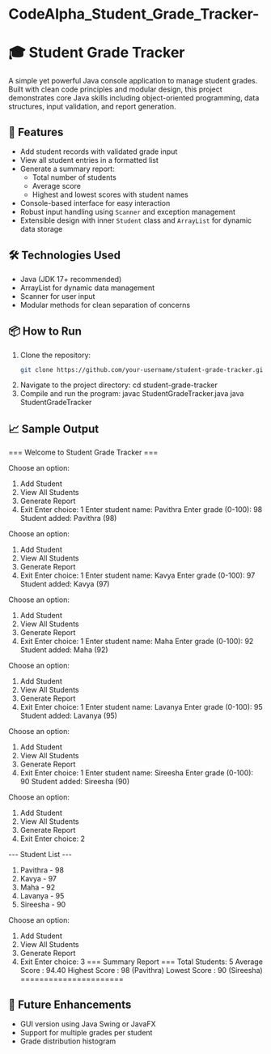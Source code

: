 # CodeAlpha_Student_Grade_Tracker-

# 🎓 Student Grade Tracker

A simple yet powerful Java console application to manage student grades. Built with clean code principles and modular design, this project demonstrates core Java skills including object-oriented programming, data structures, input validation, and report generation.

## 🚀 Features

- Add student records with validated grade input
- View all student entries in a formatted list
- Generate a summary report:
  - Total number of students
  - Average score
  - Highest and lowest scores with student names
- Console-based interface for easy interaction
- Robust input handling using `Scanner` and exception management
- Extensible design with inner `Student` class and `ArrayList` for dynamic data storage

## 🛠️ Technologies Used

- Java (JDK 17+ recommended)
- ArrayList for dynamic data management
- Scanner for user input
- Modular methods for clean separation of concerns

## 📦 How to Run

1. Clone the repository:
   ```bash
   git clone https://github.com/your-username/student-grade-tracker.git
2. Navigate to the project directory:
   cd student-grade-tracker
3. Compile and run the program:
   javac StudentGradeTracker.java
   java StudentGradeTracker

## 📈 Sample Output
=== Welcome to Student Grade Tracker ===

Choose an option:
1. Add Student
2. View All Students
3. Generate Report
4. Exit
Enter choice: 1
Enter student name: Pavithra
Enter grade (0-100): 98
Student added: Pavithra (98)

Choose an option:
1. Add Student
2. View All Students
3. Generate Report
4. Exit
Enter choice: 1
Enter student name: Kavya
Enter grade (0-100): 97
Student added: Kavya (97)

Choose an option:
1. Add Student
2. View All Students
3. Generate Report
4. Exit
Enter choice: 1
Enter student name: Maha
Enter grade (0-100): 92
Student added: Maha (92)

Choose an option:
1. Add Student
2. View All Students
3. Generate Report
4. Exit
Enter choice: 1
Enter student name: Lavanya
Enter grade (0-100): 95
Student added: Lavanya (95)

Choose an option:
1. Add Student
2. View All Students
3. Generate Report
4. Exit
Enter choice: 1
Enter student name: Sireesha
Enter grade (0-100): 90
Student added: Sireesha (90)

Choose an option:
1. Add Student
2. View All Students
3. Generate Report
4. Exit
Enter choice: 2

--- Student List ---
1. Pavithra - 98
2. Kavya - 97
3. Maha - 92
4. Lavanya - 95
5. Sireesha - 90

Choose an option:
1. Add Student
2. View All Students
3. Generate Report
4. Exit
Enter choice: 3
=== Summary Report ===
Total Students: 5
Average Score : 94.40
Highest Score : 98 (Pavithra)
Lowest Score  : 90 (Sireesha)
======================

## 🧠 Future Enhancements
- GUI version using Java Swing or JavaFX
- Support for multiple grades per student
- Grade distribution histogram

